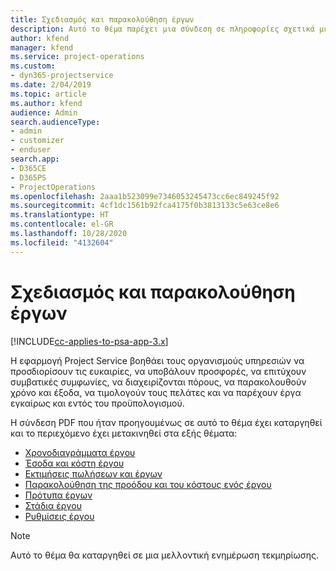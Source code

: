 ```yaml
---
title: Σχεδιασμός και παρακολούθηση έργων
description: Αυτό το θέμα παρέχει μια σύνδεση σε πληροφορίες σχετικά με το σχεδιασμό και την παρακολούθηση στο Project Service Automation.
author: kfend
manager: kfend
ms.service: project-operations
ms.custom:
- dyn365-projectservice
ms.date: 2/04/2019
ms.topic: article
ms.author: kfend
audience: Admin
search.audienceType:
- admin
- customizer
- enduser
search.app:
- D365CE
- D365PS
- ProjectOperations
ms.openlocfilehash: 2aaa1b523099e7346053245473cc6ec849245f92
ms.sourcegitcommit: 4cf1dc1561b92fca4175f0b3813133c5e63ce8e6
ms.translationtype: HT
ms.contentlocale: el-GR
ms.lasthandoff: 10/28/2020
ms.locfileid: "4132604"
---
```

# <a name="project-planning-and-tracking"></a>Σχεδιασμός και παρακολούθηση έργων

[!INCLUDE[cc-applies-to-psa-app-3.x](../../includes/cc-applies-to-psa-app-3x.md)]

Η εφαρμογή Project Service βοηθάει τους οργανισμούς υπηρεσιών να προσδιορίσουν τις ευκαιρίες, να υποβάλουν προσφορές, να επιτύχουν συμβατικές συμφωνίες, να διαχειρίζονται πόρους, να παρακολουθούν χρόνο και έξοδα, να τιμολογούν τους πελάτες και να παρέχουν έργα εγκαίρως και εντός του προϋπολογισμού. 

Η σύνδεση PDF που ήταν προηγουμένως σε αυτό το θέμα έχει καταργηθεί και το περιεχόμενο έχει μετακινηθεί στα εξής θέματα:

- [Χρονοδιαγράμματα έργου](../project-creating.md)
- [Έσοδα και κόστη έργου](../project-estimating.md)
- [Εκτιμήσεις πωλήσεων και έργων](../project-leveraging.md)
- [Παρακολούθηση της προόδου και του κόστους ενός έργου](../project-tracking.md)
- [Πρότυπα έργων](../project-templates.md)
- [Στάδια έργου](../project-stages.md)
- [Ρυθμίσεις έργου](../project-settings.md)

> [!NOTE]
> Αυτό το θέμα θα καταργηθεί σε μια μελλοντική ενημέρωση τεκμηρίωσης. 
